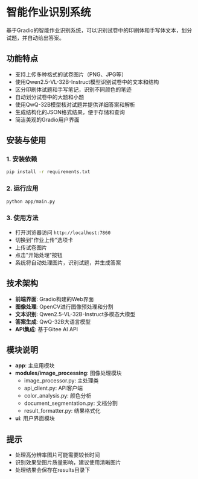 # 智能作业识别系统

基于Gradio的智能作业识别系统，可以识别试卷中的印刷体和手写体文本，划分试题，并自动给出答案。

## 功能特点

- 支持上传多种格式的试卷图片（PNG、JPG等）
- 使用Qwen2.5-VL-32B-Instruct模型识别试卷中的文本和结构
- 区分印刷体试题和手写笔记，识别不同颜色的笔迹
- 自动划分试卷中的大题和小题
- 使用QwQ-32B模型核对试题并提供详细答案和解析
- 生成结构化的JSON格式结果，便于存储和查询
- 简洁美观的Gradio用户界面

## 安装与使用

### 1. 安装依赖

```bash
pip install -r requirements.txt
```

### 2. 运行应用

```bash
python app/main.py
```

### 3. 使用方法

- 打开浏览器访问 `http://localhost:7860`
- 切换到"作业上传"选项卡
- 上传试卷图片
- 点击"开始处理"按钮
- 系统将自动处理图片，识别试题，并生成答案

## 技术架构

- **前端界面**: Gradio构建的Web界面
- **图像处理**: OpenCV进行图像预处理和分割
- **文本识别**: Qwen2.5-VL-32B-Instruct多模态大模型
- **答案生成**: QwQ-32B大语言模型
- **API集成**: 基于Gitee AI API

## 模块说明

- **app**: 主应用模块
- **modules/image_processing**: 图像处理模块
  - image_processor.py: 主处理类
  - api_client.py: API客户端
  - color_analysis.py: 颜色分析
  - document_segmentation.py: 文档分割
  - result_formatter.py: 结果格式化
- **ui**: 用户界面模块

## 提示

- 处理高分辨率图片可能需要较长时间
- 识别效果受图片质量影响，建议使用清晰图片
- 处理结果会保存在results目录下 